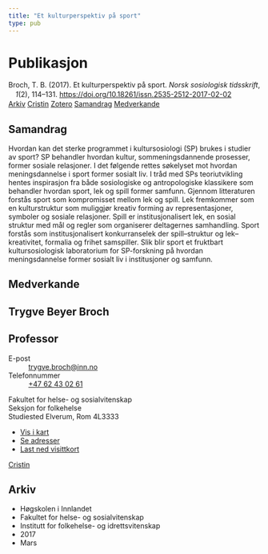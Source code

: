 ```yaml
---
title: "Et kulturperspektiv på sport"
type: pub
---
```

<h1>Publikasjon</h1>
<article id="csl-bib-container-8RZST5NE" class="csl-bib-container">
  <div class="csl-bib-body" style="line-height: 1.35; padding-left: 1em; text-indent:-1em;">
  <div class="csl-entry">Broch, T. B. (2017). Et kulturperspektiv p&#xE5; sport. <i>Norsk sosiologisk tidsskrift</i>, <i>1</i>(2), 114&#x2013;131. <a href="https://doi.org/10.18261/issn.2535-2512-2017-02-02">https://doi.org/10.18261/issn.2535-2512-2017-02-02</a></div>
</div>
  <div class="csl-bib-buttons">
    <a href="#taxonomy-article-8RZST5NE" class="csl-bib-button">Arkiv</a>
    <a href="https://app.cristin.no/results/show.jsf?id=1462210" alt="Cristin URL" class="csl-bib-button">Cristin</a>
    <a href="http://zotero.org/groups/5022929/items/8RZST5NE" alt="Zotero URL" class="csl-bib-button">Zotero</a>
    <a href="#abstract-article-8RZST5NE" class="csl-bib-button">Samandrag</a>
    <a href="#contributors-article-8RZST5NE" class="csl-bib-button">Medverkande</a>
  </div>
  <div id="csl-bib-meta-container-8RZST5NE"></div>
</article>
<div id="csl-bib-meta-8RZST5NE" class="csl-bib-meta">
  <article id="abstract-article-8RZST5NE" class="abstract-article">
    <h1>Samandrag</h1>
    Hvordan kan det sterke programmet i kultursosiologi (SP) brukes i studier av sport? SP behandler hvordan kultur, sommeningsdannende prosesser, former sosiale relasjoner. I det følgende rettes søkelyset mot hvordan meningsdannelse i sport former sosialt liv. I tråd med SPs teoriutvikling hentes inspirasjon fra både sosiologiske og antropologiske klassikere som behandler hvordan sport, lek og spill former samfunn. Gjennom litteraturen forstås sport som kompromisset mellom lek og spill. Lek fremkommer som en kulturstruktur 
som muliggjør kreativ forming av representasjoner, symboler og sosiale relasjoner. Spill er institusjonalisert lek, en sosial struktur med mål og regler som organiserer deltagernes 
samhandling. Sport forstås som institusjonalisert konkurranselek der spill–struktur og lek–kreativitet, formalia og frihet samspiller. Slik blir sport et fruktbart kultursosiologisk laboratorium for SP-forskning på hvordan meningsdannelse former sosialt liv i institusjoner 
og samfunn.
  </article>
  <article id="contributors-article-8RZST5NE" class="contributors-article">
    <h1>Medverkande</h1>
    <div class="personas">
<div class="vrtx-hinn-person-card">
<div class="photo">
<i class="lar la-user-circle missing-person"></i>
</div>
<div class="info">
<hgroup><h1>Trygve Beyer Broch</h1>
<h2>Professor</h2>
</hgroup><dl>
<dt>E-post</dt>
<dd>
<a href="mailto:trygve.broch@inn.no">trygve.broch@inn.no</a>
</dd>
<dt>Telefonnummer</dt>
<dd><a href="tel:+4762430261">
+47 62 43 02 61
</a></dd>
</dl>
<p>
Fakultet for helse- og sosialvitenskap<br>
Seksjon for folkehelse<br>
Studiested Elverum,
Rom 4L3333
</p>
<ul class="vrtx-hinn-links">
<li><a href="https://www.google.com/maps?q=60.88177,11.53669">Vis i kart</a></li>
<li><a href="https://www.inn.no/finn-en-ansatt/trygve-broch.html#vrtx-hinn-addresses">Se adresser</a></li>
<li><a href="https://www.inn.no/finn-en-ansatt/trygve-broch.html?vrtx=vcf">Last ned visittkort</a></li>
</ul>
</div>
</div>
<a href="https://app.cristin.no/persons/show.jsf?id=328623" alt="Cristin URL" class="personas-cristin">Cristin</a>
</div>
  </article>
  <article id="taxonomy-article-8RZST5NE" class="taxonomy-article">
    <h1>Arkiv</h1>
    <ul>
      <li>Høgskolen i Innlandet</li>
      <li>Fakultet for helse- og sosialvitenskap</li>
      <li>Institutt for folkehelse- og idrettsvitenskap</li>
      <li>2017</li>
      <li>Mars</li>
    </ul>
  </article>
</div>
